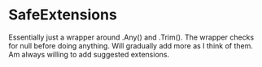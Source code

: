 # SafeExtensions
Essentially just a wrapper around .Any() and .Trim(). The wrapper checks for null before doing anything.  Will gradually add more as I think of them.  Am always willing to add suggested extensions.
